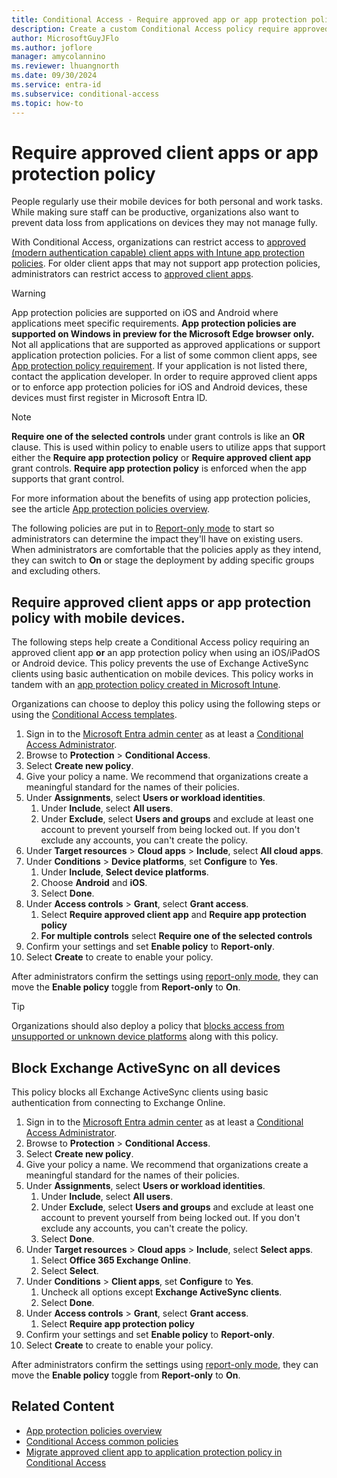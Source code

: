 ```yaml
---
title: Conditional Access - Require approved app or app protection policy
description: Create a custom Conditional Access policy require approved app or app protection policy
author: MicrosoftGuyJFlo
ms.author: joflore
manager: amycolannino
ms.reviewer: lhuangnorth
ms.date: 09/30/2024
ms.service: entra-id
ms.subservice: conditional-access
ms.topic: how-to
---
```

# Require approved client apps or app protection policy

People regularly use their mobile devices for both personal and work tasks. While making sure staff can be productive, organizations also want to prevent data loss from applications on devices they may not manage fully.

With Conditional Access, organizations can restrict access to [approved (modern authentication capable) client apps with Intune app protection policies](concept-conditional-access-grant.md#require-app-protection-policy). For older client apps that may not support app protection policies, administrators can restrict access to [approved client apps](concept-conditional-access-grant.md#require-approved-client-app).

> [!WARNING]
> App protection policies are supported on iOS and Android where applications meet specific requirements. **App protection policies are supported on Windows in preview for the Microsoft Edge browser only.** Not all applications that are supported as approved applications or support application protection policies. For a list of some common client apps, see [App protection policy requirement](concept-conditional-access-grant.md#require-app-protection-policy). If your application is not listed there, contact the application developer. In order to require approved client apps or to enforce app protection policies for iOS and Android devices, these devices must first register in Microsoft Entra ID.

> [!NOTE]
> **Require one of the selected controls** under grant controls is like an **OR** clause. This is used within policy to enable users to utilize apps that support either the **Require app protection policy** or **Require approved client app** grant controls. **Require app protection policy** is enforced when the app supports that grant control.

For more information about the benefits of using app protection policies, see the article [App protection policies overview](/mem/intune/apps/app-protection-policy).

The following policies are put in to [Report-only mode](howto-conditional-access-insights-reporting.md) to start so administrators can determine the impact they'll have on existing users. When administrators are comfortable that the policies apply as they intend, they can switch to **On** or stage the deployment by adding specific groups and excluding others.

## Require approved client apps or app protection policy with mobile devices.

The following steps help create a Conditional Access policy requiring an approved client app **or** an app protection policy when using an iOS/iPadOS or Android device. This policy prevents the use of Exchange ActiveSync clients using basic authentication on mobile devices. This policy works in tandem with an [app protection policy created in Microsoft Intune](/mem/intune/apps/app-protection-policies).

Organizations can choose to deploy this policy using the following steps or using the [Conditional Access templates](concept-conditional-access-policy-common.md).

1. Sign in to the [Microsoft Entra admin center](https://entra.microsoft.com) as at least a [Conditional Access Administrator](~/identity/role-based-access-control/permissions-reference.md#conditional-access-administrator).
1. Browse to **Protection** > **Conditional Access**.
1. Select **Create new policy**.
1. Give your policy a name. We recommend that organizations create a meaningful standard for the names of their policies.
1. Under **Assignments**, select **Users or workload identities**.
   1. Under **Include**, select **All users**.
   1. Under **Exclude**, select **Users and groups** and exclude at least one account to prevent yourself from being locked out. If you don't exclude any accounts, you can't create the policy.
1. Under **Target resources** > **Cloud apps** > **Include**, select **All cloud apps**.
1. Under **Conditions** > **Device platforms**, set **Configure** to **Yes**.
   1. Under **Include**, **Select device platforms**.
   1. Choose **Android** and **iOS**.
   1. Select **Done**.
1. Under **Access controls** > **Grant**, select **Grant access**.
   1. Select **Require approved client app** and **Require app protection policy**
   1. **For multiple controls** select **Require one of the selected controls**
1. Confirm your settings and set **Enable policy** to **Report-only**.
1. Select **Create** to create to enable your policy.

After administrators confirm the settings using [report-only mode](howto-conditional-access-insights-reporting.md), they can move the **Enable policy** toggle from **Report-only** to **On**.

> [!TIP]
> Organizations should also deploy a policy that [blocks access from unsupported or unknown device platforms](policy-all-users-device-unknown-unsupported.md) along with this policy.

## Block Exchange ActiveSync on all devices

This policy blocks all Exchange ActiveSync clients using basic authentication from connecting to Exchange Online.

1. Sign in to the [Microsoft Entra admin center](https://entra.microsoft.com) as at least a [Conditional Access Administrator](~/identity/role-based-access-control/permissions-reference.md#conditional-access-administrator).
1. Browse to **Protection** > **Conditional Access**.
1. Select **Create new policy**.
1. Give your policy a name. We recommend that organizations create a meaningful standard for the names of their policies.
1. Under **Assignments**, select **Users or workload identities**.
   1. Under **Include**, select **All users**.
   1. Under **Exclude**, select **Users and groups** and exclude at least one account to prevent yourself from being locked out. If you don't exclude any accounts, you can't create the policy.
   1. Select **Done**.
1. Under **Target resources** > **Cloud apps** > **Include**, select **Select apps**.
   1. Select **Office 365 Exchange Online**.
   1. Select **Select**.
1. Under **Conditions** > **Client apps**, set **Configure** to **Yes**.
   1. Uncheck all options except **Exchange ActiveSync clients**.
   1. Select **Done**.
1. Under **Access controls** > **Grant**, select **Grant access**.
   1. Select **Require app protection policy**
1. Confirm your settings and set **Enable policy** to **Report-only**.
1. Select **Create** to create to enable your policy.

After administrators confirm the settings using [report-only mode](howto-conditional-access-insights-reporting.md), they can move the **Enable policy** toggle from **Report-only** to **On**.

## Related Content

- [App protection policies overview](/mem/intune/apps/app-protection-policy)
- [Conditional Access common policies](concept-conditional-access-policy-common.md)
- [Migrate approved client app to application protection policy in Conditional Access](migrate-approved-client-app.md)
